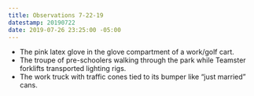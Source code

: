 ```yaml
---
title: Observations 7-22-19
datestamp: 20190722
date: 2019-07-26 23:25:00 -05:00
---
```


- The pink latex glove in the glove compartment of a work/golf cart.
- The troupe of pre-schoolers walking through the park while Teamster forklifts transported lighting rigs.
- The work truck with traffic cones tied to its bumper like “just married” cans.
